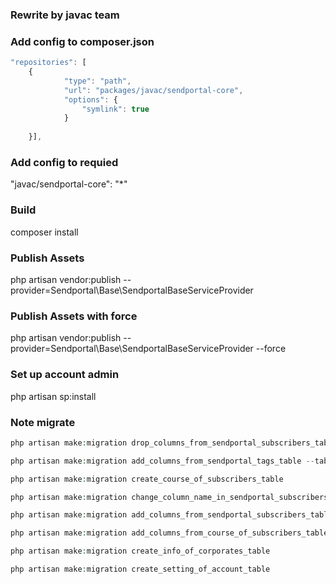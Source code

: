 ### Rewrite by javac team
### Add config to composer.json
```javascript
"repositories": [
    {
            "type": "path",
            "url": "packages/javac/sendportal-core",
            "options": {
                "symlink": true
            }
    
    }],
```

### Add config to requied 
"javac/sendportal-core": "*"

### Build
composer install

### Publish Assets
php artisan vendor:publish --provider=Sendportal\\Base\\SendportalBaseServiceProvider

### Publish Assets with force
php artisan vendor:publish --provider=Sendportal\\Base\\SendportalBaseServiceProvider --force

### Set up account admin
php artisan sp:install


### Note migrate
```php
php artisan make:migration drop_columns_from_sendportal_subscribers_table --table=sendportal_subscribers

php artisan make:migration add_columns_from_sendportal_tags_table --table=sendportal_tags

php artisan make:migration create_course_of_subscribers_table

php artisan make:migration change_column_name_in_sendportal_subscribers --table=sendportal_subscribers

php artisan make:migration add_columns_from_sendportal_subscribers_table --table=sendportal_subscribers

php artisan make:migration add_columns_from_course_of_subscribers_table --table=course_of_subscribers

php artisan make:migration create_info_of_corporates_table

php artisan make:migration create_setting_of_account_table
```